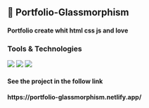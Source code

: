 #




<h2>
  🚀  Portfolio-Glassmorphism 
</h2> 
<h4>  Portfolio create whit html css js and love </h4>

<h3>Tools & Technologies</h3>
<p>
  <img src="https://img.shields.io/badge/HTML5-E34F26?style=for-the-badge&logo=html5&logoColor=white">
  <img src="https://img.shields.io/badge/CSS3-1572B6?style=for-the-badge&logo=css3&logoColor=white">
  <img src="https://img.shields.io/badge/JavaScript-F7DF1E?style=for-the-badge&logo=javascript&logoColor=black">
</p>



<h4> See the project in the follow link </h4>

<h4>https://portfolio-glassmorphism.netlify.app/</h4>
